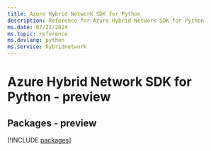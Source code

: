 ```yaml
---
title: Azure Hybrid Network SDK for Python
description: Reference for Azure Hybrid Network SDK for Python
ms.date: 07/22/2024
ms.topic: reference
ms.devlang: python
ms.service: hybridnetwork
---
```

# Azure Hybrid Network SDK for Python - preview
## Packages - preview
[!INCLUDE [packages](hybrid-network-index.md)]